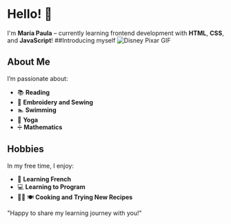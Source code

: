 # Hello! 👋

I'm **María Paula** – currently learning frontend development with **HTML**, **CSS**, and **JavaScript**!
##Introducing myself
![Disney Pixar GIF](https://media.giphy.com/media/rWRAw6cbaWWDS/giphy.gif)

## About Me
I’m passionate about:

- 📚 **Reading**
- 🧵 **Embroidery and Sewing**
- 🏊 **Swimming**
 - 🧘 **Yoga**
- ➗ **Mathematics**


## Hobbies
In my free time, I enjoy:

- 🗼 **Learning French**
- 💻 **Learning to Program**
- 👩‍🍳 🍽️ **Cooking and Trying New Recipes**

"Happy to share my learning journey with you!"
